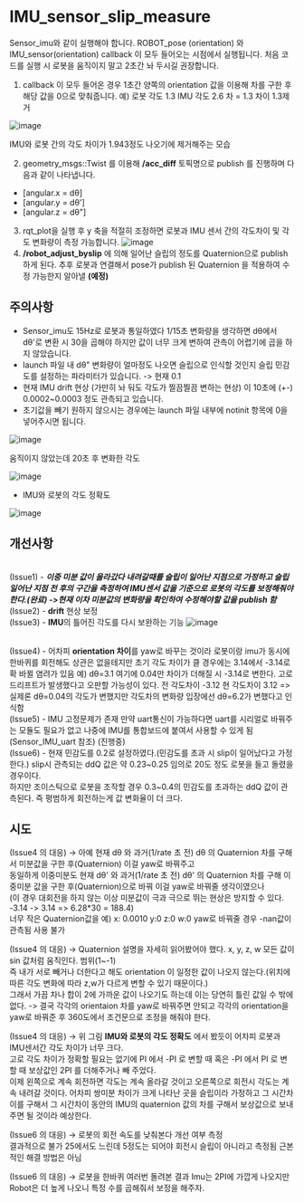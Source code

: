 # IMU_sensor_slip_measure

Sensor_imu와 같이 실행해야 합니다. ROBOT_pose (orientation) 와 IMU_sensor(orientation) callback 이 모두 들어오는 시점에서 실행됩니다.
처음 코드를 실행 시 로봇을 움직이지 말고 2초간 놔 두시길 권장합니다.

1. callback 이 모두 들어온 경우 1초간 양쪽의 orientation 값을 이용해 차를 구한 후 해당 값을 0으로 맞춰줍니다. 예) 로봇 각도 1.3 IMU 각도 2.6 차 = 1.3
차이 1.3제거

![image](https://user-images.githubusercontent.com/58541374/160034868-fa3bb3fe-fa37-4f09-8b36-ed8616f15fd5.png)

IMU와 로봇 간의 각도 차이가 1.943정도 나오기에 제거해주는 모습

2. geometry_msgs::Twist 를 이용해 **/acc_diff** 토픽명으로 publish 를 진행하며 다음과 같이 나타냅니다.
* [angular.x = dθ] 
* [angular.y = dθ'] 
* [angular.z = dθ"] 
3. rqt_plot을 실행 후 y 축을 적절히 조정하면 로봇과 IMU 센서 간의 각도차이 및 각도 변화량이 측정 가능합니다.
![image](https://user-images.githubusercontent.com/58541374/160034918-8005b8ba-b8f8-4acd-b125-33e26b54124e.png)
4. **/robot_adjust_byslip** 에 의해 일어난 슬립의 정도를 Quaternion으로 publish 하게 된다. 추후 로봇과 연결해서 pose가 publish 된 Quaternion 을 적용하여 수정 가능한지 알아낼 **(예정)**

## 주의사항

* Sensor_imu도 15Hz로 로봇과 통일하였다 1/15초 변화량을 생각하면 dθ에서 dθ'로 변환 시 30을 곱해야 하지만 값이 너무 크게 변하여 관측이 어렵기에 곱을 하지 않았습니다.
* launch 파일 내 dθ" 변화량이 얼마정도 나오면 슬립으로 인식할 것인지 슬립 민감도를 설정하는 파라미터가 있습니다. -> 현재 0.1
* 현재 IMU drift 현상 (가만히 놔 둬도 각도가 찔끔찔끔 변하는 현상) 이 10초에 (+-) 0.0002~0.0003 정도 관측되고 있습니다.
* 초기값을 빼기 원하지 않으시는 경우에는 launch 파일 내부에 notinit 항목에 0을 넣어주시면 됩니다.

![image](https://user-images.githubusercontent.com/58541374/160035016-56a5da68-631f-49f8-87fa-3455789f9c81.png)

움직이지 않았는데 20초 후 변화한 각도

![image](https://user-images.githubusercontent.com/58541374/160035045-2b010514-8ba8-4992-8e84-7172cca5cd06.png)

 * IMU와 로봇의 각도 정확도

![image](https://user-images.githubusercontent.com/58541374/162864692-f9a2fd35-83e7-43f0-817e-90ff6f78e711.png)



## 개선사항

<br>(Issue1) - ***이중 미분 값이 올라갔다 내려갈때를 슬립이 일어난 지점으로 가정하고 슬립 일어난 지점 전 후의 구간을 측정하여 IMU센서 값을 기준으로 로봇의 각도를 보정해줘야 한다.(완료) ->현재 이차 미분값의 변화량을 확인하여 수정해야할 값을 publish 함***
<br>(Issue2) - **drift** 현상 보정
<br>(Issue3) - **IMU**의 틀어진 각도를 다시 보완하는 기능
![image](https://user-images.githubusercontent.com/58541374/161917032-5e5ab851-108d-492c-8527-59d35097d363.png)

<br>(Issue4) - 어차피 **orientation 차이**를 yaw로 바꾸는 것이라 로봇이랑 imu가 동시에 한바퀴를 회전해도 상관은 없을테지만 초기 각도 차이가 클 경우에는 3.14에서 -3.14로 확 바뀔 염려가 있음
예) dθ=3.1 여기에 0.04만 차이가 더해질 시 -3.14로 변한다. 고로 드리프트가 발생했다고 오판할 가능성이 있다. 전 각도차이 -3.12 현 각도차이 3.12 => 실제론 dθ=0.04의 각도가 변했지만 각도차의 변화량 입장에선 dθ=6.2가 변했다고 인식함
<br>(Issue5) - IMU 고정문제가 존재 만약 uart통신이 가능하다면 uart를 시리얼로 바꿔주는 모듈도 필요가 없고 나중에 IMU를 통합보드에 붙여서 사용할 수 있게 됨 (Sensor_IMU_uart 참조) (진행중)
<br>(Issue6) - 현재 민감도를 0.2로 설정하였다.(민감도를 초과 시 slip이 일어났다고 가정한다.) slip시 관측되는 ddQ 값은 약 0.23~0.25 임의로 20도 정도 로봇을 들고 돌렸을 경우이다.
<br>하지만 조이스틱으로 로봇을 조작할 경우 0.3~0.4의 민감도를 초과하는 ddQ 값이 관측된다. 즉 평범하게 회전하는게 값 변화율이 더 크다.

## 시도

(Issue4 의 대응) -> 아예 현재 dθ 와 과거(1/rate 초 전) dθ 의 Quaternion 차를 구해서 미분값을 구한 후(Quaternion) 이걸 yaw로 바꿔주고
<br>동일하게 이중미분도 현재 dθ' 와 과거(1/rate 초 전) dθ' 의 Quaternion 차를 구해 이중미분 값을 구한 후(Quaternion)으로 바꿔 이걸 yaw로 바꿔줄 생각이였으나
<br>(이 경우 대회전을 하지 않는 이상 미분값이 극과 극으로 뛰는 현상은 방지할 수 있다. -3.14 -> 3.14 => 6.28*30 = 188.4)
<br>너무 작은 Quaternion값을 예) x: 0.0010 y:0 z:0 w:0 yaw로 바꿔줄 경우 -nan값이 관측됨 사용 불가

(Issue4 의 대응) -> Quaternion 설명을 자세히 읽어봤어야 했다. x, y, z, w 모든 값이 sin 값처럼 움직인다. 범위(1~-1)
<br>즉 내가 서로 빼거나 더한다고 해도 orientation 이 일정한 값이 나오지 않는다.(위치에 따른 각도 변화에 따라 z,w가 다르게 변할 수 있기 때문이다.)  
그래서 가끔 차나 합이 2에 가까운 값이 나오기도 하는데 이는 당연히 틀린 값일 수 밖에 없다. -> 결국 각각의 orientaion 차를 yaw로 바꿔주면 안되고 각각의 orientation을 yaw로 바꿔준 후 360도에서 조건문으로 조정을 해줘야 한다.

(Issue4 의 대응) -> 위 그림 **IMU와 로봇의 각도 정확도** 에서 봤듯이 어차피 로봇과 IMU센서간 각도 차이가 너무 크다. 
<br>고로 각도 차이가 정확할 필요는 없기에 PI 에서 -PI 로 변할 때 혹은 -PI 에서 PI 로 변할 때 보상값인 2PI 를 더해주거나 빼 주었다. 
<br>이제 왼쪽으로 계속 회전하면 각도는 계속 올라갈 것이고 오른쪽으로 회전시 각도는 계속 내려갈 것이다. 어차피 쌍미분 차이가 크게 나타난 곳을 슬립이라 가정하고 그 시간차이를 구해서 그 시간차이 동안의 IMU의 quaternion 값의 차를 구해서 보상값으로 보내주면 될 것이라 예상한다.

(Issue6 의 대응) -> 로봇의 회전 속도를 낮춰본다 개선 여부 측정
<br> 결과적으로 불가 25에서도 느린데 5정도는 되어야 회전시 슬립이 아니라고 측정됨 근본적인 해결 방법은 아님

(Issue6 의 대응) -> 로봇을 한바퀴 여러번 돌려본 결과 Imu는 2PI에 가깝게 나오지만 Robot은 더 높게 나오니 특정 수를 곱해줘서 보정을 해주자.
